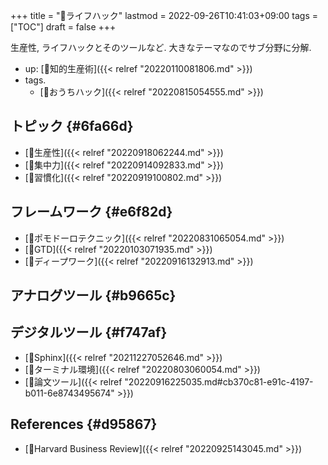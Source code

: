 +++
title = "📂ライフハック"
lastmod = 2022-09-26T10:41:03+09:00
tags = ["TOC"]
draft = false
+++

生産性, ライフハックとそのツールなど. 大きなテーマなのでサブ分野に分解.

-   up: [📁知的生産術]({{< relref "20220110081806.md" >}})
-   tags.
    -   [🔖おうちハック]({{< relref "20220815054555.md" >}})


## トピック {#6fa66d}

-   [📝生産性]({{< relref "20220918062244.md" >}})
-   [📝集中力]({{< relref "20220914092833.md" >}})
-   [📝習慣化]({{< relref "20220919100802.md" >}})


## フレームワーク {#e6f82d}

-   [📝ポモドーロテクニック]({{< relref "20220831065054.md" >}})
-   [📝GTD]({{< relref "20220103071935.md" >}})
-   [📝ディープワーク]({{< relref "20220916132913.md" >}})


## アナログツール {#b9665c}


## デジタルツール {#f747af}

-   [📝Sphinx]({{< relref "20211227052646.md" >}})
-   [📝ターミナル環境]({{< relref "20220803060054.md" >}})
-   [📝論文ツール]({{< relref "20220916225035.md#cb370c81-e91c-4197-b011-6e8743495674" >}})


## References {#d95867}

-   [📝Harvard Business Review]({{< relref "20220925143045.md" >}})
